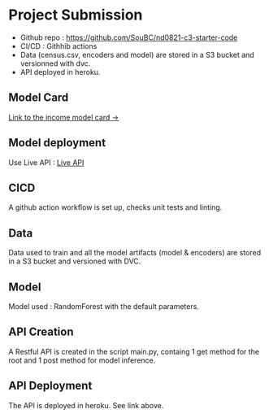 #  Project Submission

- Github repo : https://github.com/SouBC/nd0821-c3-starter-code
- CI/CD : Githhib actions
- Data (census.csv, encoders and model) are stored in a S3 bucket and versionned with dvc.
- API deployed in heroku.

## Model Card
[Link to the income model card ->](model_card_census.md)

## Model deployment

Use Live API : [Live API](https://fastapi-chapter3-51ba8448d756.herokuapp.com/)

## CICD
A github action workflow is set up, checks unit tests and linting.

## Data 
Data used to train and all the model artifacts (model & encoders) are stored in a S3 bucket and versioned with DVC.

## Model
Model used : RandomForest with the default parameters.

## API Creation

A Restful API is created in the script main.py, containg 1 get method for the root and 1 post method for model inference. 

## API Deployment
The API is deployed in heroku. See link above.